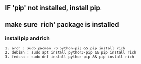 ## IF 'pip' not installed, install pip.
## make sure 'rich' package is installed


### install pip and rich

	1. arch : sudo pacman -S python-pip && pip install rich
	2. debian : sudo apt install python3-pip && pip install rich
	3. fedora : sudo dnf install python-pip && pip install rich


